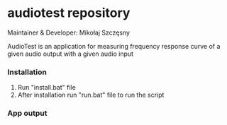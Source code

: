 # audiotest repository
Maintainer & Developer: Mikołaj Szczęsny

AudioTest is an application for measuring frequency response curve of a given audio output with a given audio input

### Installation
1. Run "install.bat" file
2. After installation run "run.bat" file to run the script

### App output
